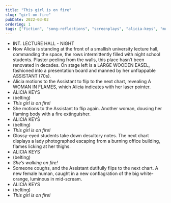 ```yaml
---
title: "This girl is on fire"
slug: "girl-on-fire"
pubDate: 2022-03-02
ordering: 1
tags: ["fiction", "song-reflections", "screenplays", "alicia-keys", "music", "music-videos"]
---
```


<ul class="screenbox">

<li class="sceneheader">
INT. LECTURE HALL - NIGHT
</li>

<li class="action">
Now Alicia is standing at the front of a smallish university lecture hall, commanding the space, the rows intermittently filled with night school students. Plaster peeling from the walls, this place hasn’t been renovated in decades. On stage left is a LARGE WOODEN EASEL, fashioned into a presentation board and manned by her unflappable ASSISTANT (70s).
</li>
<li class="action">
Alicia motions to the Assistant to flip to the next chart, revealing A WOMAN IN FLAMES, which Alicia indicates with her laser pointer.
</li>

<li class="character">
ALICIA KEYS
</li>
<li class="parenthetical">
(belting)
</li>
<li class="dialogue">
<i>This girl is on fire!</i>
</li>

<li class="action">
She motions to the Assistant to flip again. Another woman, dousing her flaming body with a fire extinguisher.
</li>

<li class="character">
ALICIA KEYS
</li>
<li class="parenthetical">
(belting)
</li>
<li class="dialogue">
<i>This girl is on fire!</i>
</li>

<li class="action">
Glossy-eyed students take down desultory notes. The next chart displays a lady photographed escaping from a burning office building, flames licking at her thighs.
</li>

<li class="character">
ALICIA KEYS
</li>
<li class="parenthetical">
(belting)
</li>
<li class="dialogue">
<i>She’s walking on fire!</i>
</li>

<li class="action">
Someone coughs, and the Assistant dutifully flips to the next chart. A new female human, caught in a new conflagration of the big white-orange, luminous in mid-scream.
</li>

<li class="character">
ALICIA KEYS
</li>
<li class="parenthetical">
(belting)
</li>
<li class="dialogue">
<i>This girl is on fire!</i>
</li>

</ul>